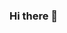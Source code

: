 ### Hi there 👋

<!--
**benfabio/benfabio** is a ✨ _special_ ✨ repository because its `README.md` (this file) appears on your GitHub profile.

Here are some ideas to get you started:

- 🔭 I’m currently working on modelling the global patterns in marine plankton species diversity and composition and investigating how the latter relate to ecosystem functioning.
- 🌱 I’m currently learning German. It's not easy.
- 👯 I’m looking to collaborate on projects aiming to achieve better biodiversity conservation, on land or in the oceans.
- 🤔 I’m looking for help with building and analyzing co-occurrence networks with R based on community tables.
- 💬 Ask me about copepods. Trust me, they are amazing.
- 📫 How to reach me: fabio.benedetti@usys.ethz.ch 
- 😄 Pronouns: he/him but some friends also call me the piglet.
- ⚡ Fun fact: I can model climate change impacts on global marine diversity but I still can't use a bicycle.
-->
